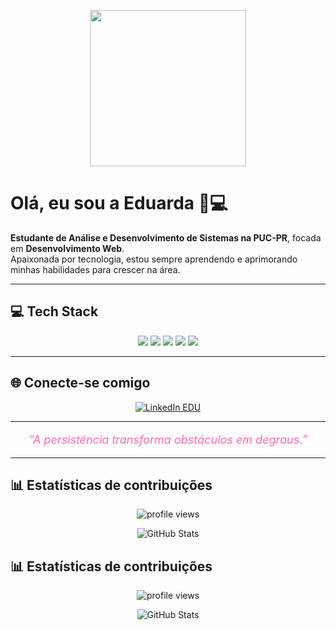 <!-- Banner GIF -->
<p align="center">
  <img src="https://i.pinimg.com/originals/18/26/61/1826616db563a7e25fd679b5182d5cd7.gif" width="250" />
</p>

# Olá, eu sou a **Eduarda** 🌸💻

**Estudante de Análise e Desenvolvimento de Sistemas na PUC-PR**, focada em **Desenvolvimento Web**.  
Apaixonada por tecnologia, estou sempre aprendendo e aprimorando minhas habilidades para crescer na área.

---

## 💻 Tech Stack

<p align="center">
  <img src="https://img.shields.io/badge/HTML5-E34F26?style=for-the-badge&logo=html5&logoColor=white" />
  <img src="https://img.shields.io/badge/CSS3-1572B6?style=for-the-badge&logo=css3&logoColor=white" />
  <img src="https://img.shields.io/badge/JavaScript-F7DF1E?style=for-the-badge&logo=javascript&logoColor=black" />
  <img src="https://img.shields.io/badge/React-61DAFB?style=for-the-badge&logo=react&logoColor=black" />
  <img src="https://img.shields.io/badge/Python-3776AB?style=for-the-badge&logo=python&logoColor=white" />
</p>

---

## 🌐 Conecte-se comigo

<p align="center">
  <a href="https://www.linkedin.com/in/eduardavicini" target="_blank">
    <img src="https://img.shields.io/badge/Let's%20Connect%20on%20LinkedIn-0A66C2?style=for-the-badge&logo=linkedin&logoColor=white" alt="LinkedIn EDU" />
  </a>
</p>

---

<p align="center" style="font-style: italic; font-size: large; color: #FF69B4;">
  “A persistência transforma obstáculos em degraus.”
</p>

---

## 📊 Estatísticas de contribuições

<p align="center">
  <img src="https://komarev.com/ghpvc/?username=eduardavicini&style=flat-square&color=FF69B4" alt="profile views" />
</p>

<p align="center">
  <img src="https://github-readme-stats.vercel.app/api?username=eduardavicini&show_icons=true&theme=react" alt="GitHub Stats">
</p>


## 📊 Estatísticas de contribuições

<p align="center">
  <img src="https://komarev.com/ghpvc/?username=eduardavicini&style=flat-square&color=FF69B4" alt="profile views" />
</p>

<p align="center">
  <img src="https://github-readme-stats.vercel.app/api?username=eduardavicini&show_icons=true&theme=react" alt="GitHub Stats">
</p>






